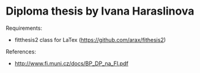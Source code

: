 Diploma thesis by Ivana Haraslinova
===============================

Requirements:
* fitthesis2 class for LaTex (https://github.com/arax/fithesis2)

References:
* http://www.fi.muni.cz/docs/BP_DP_na_FI.pdf

